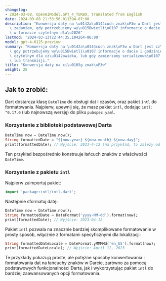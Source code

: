 ```yaml
---
changelog:
- 2024-03-08, OpenAIModel.GPT_4_TURBO, translated from English
date: 2024-03-08 21:53:56.011394-07:00
description: "Konwersja daty na \u0142a\u0144cuch znak\xF3w w Dart jest cz\u0119stym\
  \ zadaniem, gdy potrzebujemy wy\u015Bwietli\u0107 informacje o dacie i godzinie\
  \ w formacie czytelnym dla\u2026"
lastmod: '2024-03-13T22:44:35.104264-06:00'
model: gpt-4-0125-preview
summary: "Konwersja daty na \u0142a\u0144cuch znak\xF3w w Dart jest cz\u0119stym zadaniem,\
  \ gdy potrzebujemy wy\u015Bwietli\u0107 informacje o dacie i godzinie w formacie\
  \ czytelnym dla cz\u0142owieka, lub gdy zamierzamy serializowa\u0107 dane do przechowywania\
  \ lub transmisji."
title: "Konwersja daty na ci\u0105g znak\xF3w"
weight: 28
---
```


## Jak to zrobić:
Dart dostarcza klasę `DateTime` do obsługi dat i czasów, oraz pakiet `intl` do formatowania. Najpierw, upewnij się, że masz pakiet `intl`, dodając `intl: ^0.17.0` (lub najnowszą wersję) do pliku `pubspec.yaml`.

### Korzystanie z biblioteki podstawowej Darta
```dart
DateTime now = DateTime.now();
String formattedDate = "${now.year}-${now.month}-${now.day}";
print(formattedDate); // Wyjście: 2023-4-12 (na przykład, to zależy od aktualnej daty)
```

Ten przykład bezpośrednio konstruuje łańcuch znaków z właściwości `DateTime`.

### Korzystanie z pakietu `intl`
Najpierw zaimportuj pakiet:

```dart
import 'package:intl/intl.dart';
```

Następnie sformatuj datę:

```dart
DateTime now = DateTime.now();
String formattedDate = DateFormat('yyyy-MM-dd').format(now);
print(formattedDate); // Wyjście: 2023-04-12
```

Pakiet `intl` pozwala na znacznie bardziej skomplikowane formatowanie w prosty sposób, włącznie z formatami specyficznymi dla lokalizacji:

```dart
String formattedDateLocale = DateFormat.yMMMMd('en_US').format(now);
print(formattedDateLocale); // Wyjście: April 12, 2023
```

Te przykłady pokazują proste, ale potężne sposoby konwertowania i formatowania dat na łańcuchy znaków w Darcie, zarówno za pomocą podstawowych funkcjonalności Darta, jak i wykorzystując pakiet `intl` do bardziej zaawansowanych opcji formatowania.
